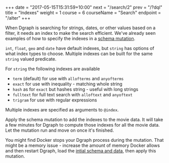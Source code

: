 +++
date = "2017-05-15T15:31:59+10:00"
next = "/search/2"
prev = "/?dql"
title = "Indexes"
weight = 1
course = 6
courseName = "Search"
endpoint = "/alter"
+++

When Dgraph is searching for strings, dates, or other values based on a filter,
it needs an index to make the search efficient. We've already seen examples of
how to specify the indexes in a [schema mutation](../../moredata/1).

`int`, `float`, `geo` and `date` have default indexes, but `string` has options
of what index types to choose. Multiple indexes can be built for the same
`string` valued predicate.

For `string` the following indexes are available

- `term` (default) for use with `allofterms` and `anyofterms`
- `exact` for use with inequality - matching whole string
- `hash` as for `exact` but hashes string - useful with long strings
- `fulltext` for full text search with `alloftext` and `anyoftext`
- `trigram` for use with regular expressions

Multiple indexes are specified as arguments to `@index`.

Apply the schema mutation to add the indexes to the movie data. It will take a
few minutes for Dgraph to compute those indexes for all the movie data. Let the
mutation run and move on once it's finished.

You might find Docker stops your Dgraph process during the mutation. That might
be a memory issue - increase the amount of memory Docker allows and then restart
Dgraph, load the [intial schema and data](../../moredata/1), then apply this
mutation.
